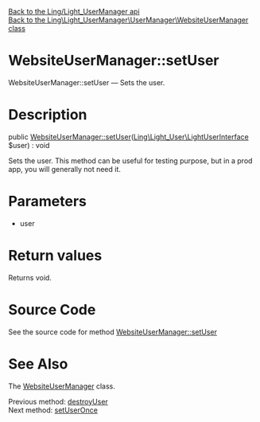 [Back to the Ling/Light_UserManager api](https://github.com/lingtalfi/Light_UserManager/blob/master/doc/api/Ling/Light_UserManager.md)<br>
[Back to the Ling\Light_UserManager\UserManager\WebsiteUserManager class](https://github.com/lingtalfi/Light_UserManager/blob/master/doc/api/Ling/Light_UserManager/UserManager/WebsiteUserManager.md)


WebsiteUserManager::setUser
================



WebsiteUserManager::setUser — Sets the user.




Description
================


public [WebsiteUserManager::setUser](https://github.com/lingtalfi/Light_UserManager/blob/master/doc/api/Ling/Light_UserManager/UserManager/WebsiteUserManager/setUser.md)([Ling\Light_User\LightUserInterface](https://github.com/lingtalfi/Light_User/blob/master/doc/api/Ling/Light_User/LightUserInterface.md) $user) : void




Sets the user.
This method can be useful for testing purpose,
but in a prod app, you will generally not need it.




Parameters
================


- user

    


Return values
================

Returns void.








Source Code
===========
See the source code for method [WebsiteUserManager::setUser](https://github.com/lingtalfi/Light_UserManager/blob/master/UserManager/WebsiteUserManager.php#L86-L90)


See Also
================

The [WebsiteUserManager](https://github.com/lingtalfi/Light_UserManager/blob/master/doc/api/Ling/Light_UserManager/UserManager/WebsiteUserManager.md) class.

Previous method: [destroyUser](https://github.com/lingtalfi/Light_UserManager/blob/master/doc/api/Ling/Light_UserManager/UserManager/WebsiteUserManager/destroyUser.md)<br>Next method: [setUserOnce](https://github.com/lingtalfi/Light_UserManager/blob/master/doc/api/Ling/Light_UserManager/UserManager/WebsiteUserManager/setUserOnce.md)<br>


